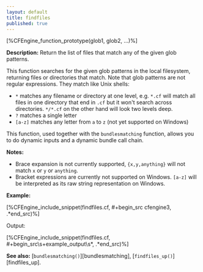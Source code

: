 ```yaml
---
layout: default
title: findfiles
published: true
---
```


[%CFEngine_function_prototype(glob1, glob2, ...)%]

**Description:** Return the list of files that match any of the given glob patterns.

This function searches for the given glob patterns in the local
filesystem, returning files or directories that match.  Note that glob
patterns are not regular expressions.  They match like Unix shells:

* `*` matches any filename or directory at one level, e.g. `*.cf` will
match all files in one directory that end in `.cf` but it won't search
across directories.  `*/*.cf` on the other hand will look two levels
deep.
* `?` matches a single letter
* `[a-z]` matches any letter from `a` to `z` (not yet supported on Windows)

This function, used together with the `bundlesmatching` function,
allows you to do dynamic inputs and a dynamic bundle call chain.

**Notes:**

- Brace expansion is not currently supported, `{x,y,anything}` will not match `x` or `y` or `anything`.
- Bracket expressions are currently not supported on Windows. `[a-z]` will be interpreted as its raw string representation on Windows.

**Example:**


[%CFEngine_include_snippet(findfiles.cf, #\+begin_src cfengine3, .*end_src)%]

Output:

[%CFEngine_include_snippet(findfiles.cf, #\+begin_src\s+example_output\s*, .*end_src)%]

**See also:** [`bundlesmatching()`][bundlesmatching], [`findfiles_up()`][findfiles_up].
